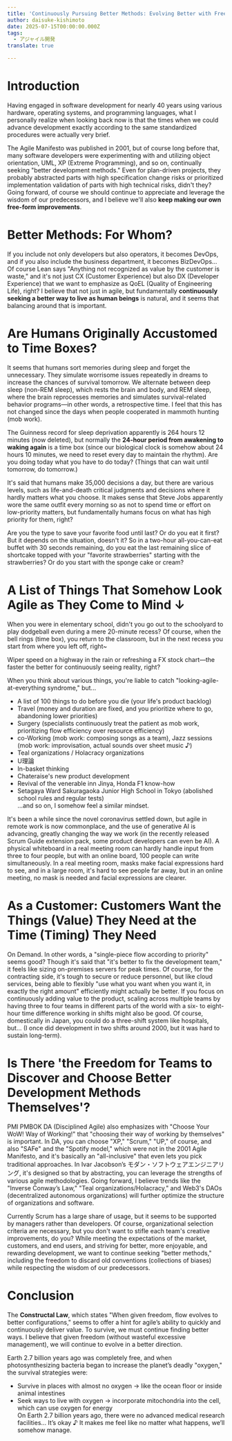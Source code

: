 ```yaml
---
title: 'Continuously Pursuing Better Methods: Evolving Better with Freedom'
author: daisuke-kishimoto
date: 2025-07-15T00:00:00.000Z
tags:
  - アジャイル開発
translate: true

---
```


# Introduction

Having engaged in software development for nearly 40 years using various hardware, operating systems, and programming languages, what I personally realize when looking back now is that the times when we could advance development exactly according to the same standardized procedures were actually very brief.

The Agile Manifesto was published in 2001, but of course long before that, many software developers were experimenting with and utilizing object orientation, UML, XP (Extreme Programming), and so on, continually seeking "better development methods." Even for plan-driven projects, they probably abstracted parts with high specification change risks or prioritized implementation validation of parts with high technical risks, didn't they? Going forward, of course we should continue to appreciate and leverage the wisdom of our predecessors, and I believe we'll also **keep making our own free-form improvements**.

# Better Methods: For Whom?

If you include not only developers but also operators, it becomes DevOps, and if you also include the business department, it becomes BizDevOps... Of course Lean says "Anything not recognized as value by the customer is waste," and it's not just CX (Customer Experience) but also DX (Developer Experience) that we want to emphasize as QoEL (Quality of Engineering Life), right? I believe that not just in agile, but fundamentally **continuously seeking a better way to live as human beings** is natural, and it seems that balancing around that is important.

# Are Humans Originally Accustomed to Time Boxes?

It seems that humans sort memories during sleep and forget the unnecessary. They simulate worrisome issues repeatedly in dreams to increase the chances of survival tomorrow. We alternate between deep sleep (non-REM sleep), which rests the brain and body, and REM sleep, where the brain reprocesses memories and simulates survival-related behavior programs—in other words, a retrospective time. I feel that this has not changed since the days when people cooperated in mammoth hunting (mob work).

The Guinness record for sleep deprivation apparently is 264 hours 12 minutes (now deleted), but normally the **24-hour period from awakening to waking again** is a time box (since our biological clock is somehow about 24 hours 10 minutes, we need to reset every day to maintain the rhythm). Are you doing today what you have to do today? (Things that can wait until tomorrow, do tomorrow.)

It's said that humans make 35,000 decisions a day, but there are various levels, such as life-and-death critical judgments and decisions where it hardly matters what you choose. It makes sense that Steve Jobs apparently wore the same outfit every morning so as not to spend time or effort on low-priority matters, but fundamentally humans focus on what has high priority for them, right?

Are you the type to save your favorite food until last? Or do you eat it first? But it depends on the situation, doesn't it? So in a two-hour all-you-can-eat buffet with 30 seconds remaining, do you eat the last remaining slice of shortcake topped with your "favorite strawberries" starting with the strawberries? Or do you start with the sponge cake or cream?

# A List of Things That Somehow Look Agile as They Come to Mind ↓

When you were in elementary school, didn't you go out to the schoolyard to play dodgeball even during a mere 20-minute recess? Of course, when the bell rings (time box), you return to the classroom, but in the next recess you start from where you left off, right~  

Wiper speed on a highway in the rain or refreshing a FX stock chart—the faster the better for continuously seeing reality, right?

When you think about various things, you're liable to catch "looking-agile-at-everything syndrome," but...
* A list of 100 things to do before you die (your life's product backlog)
* Travel (money and duration are fixed, and you prioritize where to go, abandoning lower priorities)
* Surgery (specialists continuously treat the patient as mob work, prioritizing flow efficiency over resource efficiency)
* co-Working (mob work: composing songs as a team), Jazz sessions (mob work: improvisation, actual sounds over sheet music ♪)
* Teal organizations / Holacracy organizations
* U理論
* In-basket thinking
* Chateraise's new product development
* Revival of the venerable inn Jinya, Honda F1 know-how
* Setagaya Ward Sakuragaoka Junior High School in Tokyo (abolished school rules and regular tests)  
…and so on, I somehow feel a similar mindset.

It's been a while since the novel coronavirus settled down, but agile in remote work is now commonplace, and the use of generative AI is advancing, greatly changing the way we work (in the recently released Scrum Guide extension pack, some product developers can even be AI). A physical whiteboard in a real meeting room can hardly handle input from three to four people, but with an online board, 100 people can write simultaneously. In a real meeting room, masks make facial expressions hard to see, and in a large room, it's hard to see people far away, but in an online meeting, no mask is needed and facial expressions are clearer.

# As a Customer: Customers Want the Things (Value) They Need at the Time (Timing) They Need

On Demand. In other words, a "single-piece flow according to priority" seems good? Though it's said that "it's better to fix the development team," it feels like sizing on-premises servers for peak times. Of course, for the contracting side, it's tough to secure or reduce personnel, but like cloud services, being able to flexibly "use what you want when you want it, in exactly the right amount" efficiently might actually be better. If you focus on continuously adding value to the product, scaling across multiple teams by having three to four teams in different parts of the world with a six- to eight-hour time difference working in shifts might also be good. Of course, domestically in Japan, you could do a three-shift system like hospitals, but... (I once did development in two shifts around 2000, but it was hard to sustain long-term).

# Is There 'the Freedom for Teams to Discover and Choose Better Development Methods Themselves'?

PMI PMBOK DA (Disciplined Agile) also emphasizes with "Choose Your WoW! Way of Working!" that "choosing their way of working by themselves" is important. In DA, you can choose "XP," "Scrum," "UP," of course, and also "SAFe" and the "Spotify model," which were not in the 2001 Agile Manifesto, and it's basically an "all-inclusive" that even lets you pick traditional approaches. In Ivar Jacobson’s モダン・ソフトウェアエンジニアリング, it's designed so that by abstracting, you can leverage the strengths of various agile methodologies. Going forward, I believe trends like the "Inverse Conway’s Law," "Teal organizations/Holacracy," and Web3's DAOs (decentralized autonomous organizations) will further optimize the structure of organizations and software.

Currently Scrum has a large share of usage, but it seems to be supported by managers rather than developers. Of course, organizational selection criteria are necessary, but you don't want to stifle each team's creative improvements, do you? While meeting the expectations of the market, customers, and end users, and striving for better, more enjoyable, and rewarding development, we want to continue seeking "better methods," including the freedom to discard old conventions (collections of biases) while respecting the wisdom of our predecessors.

# Conclusion

The **Constructal Law**, which states "When given freedom, flow evolves to better configurations," seems to offer a hint for agile’s ability to quickly and continuously deliver value. To survive, we must continue finding better ways. I believe that given freedom (without wasteful excessive management), we will continue to evolve in a better direction.

Earth 2.7 billion years ago was completely free, and when photosynthesizing bacteria began to increase the planet’s deadly "oxygen," the survival strategies were:
* Survive in places with almost no oxygen → like the ocean floor or inside animal intestines
* Seek ways to live with oxygen → incorporate mitochondria into the cell, which can use oxygen for energy  
On Earth 2.7 billion years ago, there were no advanced medical research facilities... It’s okay ♪ It makes me feel like no matter what happens, we’ll somehow manage.
